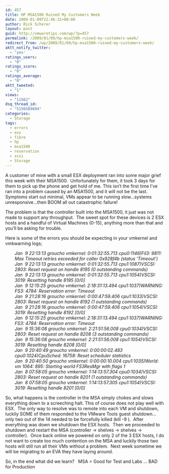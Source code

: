 ```yaml
---
id: 457
title: HP MSA1500 Ruined My Customers Week
date: 2009-01-09T22:46:31+00:00
author: Rick Scherer
layout: post
guid: http://vmwaretips.com/wp/?p=457
permalink: /2009/01/09/hp-msa1500-ruined-my-customers-week/
redirect_from: /wp/2009/01/09/hp-msa1500-ruined-my-customers-week/
aktt_notify_twitter:
  - 'yes'
ratings_users:
  - "0"
ratings_score:
  - "0"
ratings_average:
  - "0"
aktt_tweeted:
  - "1"
views:
  - "11562"
dsq_thread_id:
  - "5156589694"
categories:
  - Storage
tags:
  - errors
  - esx
  - fibre
  - hp
  - msa1500
  - reservation
  - scsi
  - Storage
---
```

A customer of mine with a small ESX deployment ran into some major grief this week with their MSA1500.  Unfortunately for them, it took 3 days for them to pick up the phone and get hold of me. This isn&#8217;t the first time I&#8217;ve ran into a problem caused by an MSA1500, and it will not be the last.  Symptoms start out minimal, VMs appear to be running slow&#8230;systems unresponsive&#8230;then BOOM all out catastrophic failure!

<!--more-->

The problem is that the controller built into the MSA1500, it just was not made to support any throughput.  The sweet spot for these devices is 2 ESX hosts and a handful of Virtual Machines (0-15), anything more than that and you&#8217;ll be asking for trouble.

Here is some of the errors you should be expecting in your vmkernel and vmkwarning logs;

<p style="padding-left: 30px;">
  <em>Jan  9 22:13:13 groucho vmkernel: 0:01:32:55.713 cpu0:1146)Fil3: 9811: Max Timeout retries exceeded for caller 0x928f4b (status &#8216;Timeout&#8217;)<br /> Jan  9 22:13:13 groucho vmkernel: 0:01:32:55.713 cpu1:1087)VSCSI: 2803: Reset request on handle 8195 (0 outstanding commands)<br /> Jan  9 22:13:13 groucho vmkernel: 0:01:32:55.713 cpu1:1054)VSCSI: 3019: Resetting handle 8195 [0/0]<br /> Jan  9 12:15:25 groucho vmkernel: 2:18:31:13.494 cpu1:1037)WARNING: FS3: 4784: Reservation error: Timeout<br /> Jan  9 21:28:16 groucho vmkernel: 0:00:47:59.406 cpu1:1033)VSCSI: 2803: Reset request on handle 8192 (1 outstanding commands)<br /> Jan  9 21:28:16 groucho vmkernel: 0:00:47:59.406 cpu1:1054)VSCSI: 3019: Resetting handle 8192 [0/0]<br /> Jan  9 12:15:25 groucho vmkernel: 2:18:31:13.494 cpu1:1037)WARNING: FS3: 4784: Reservation error: Timeout<br /> Jan  9 15:36:08 groucho vmkernel: 2:21:51:56.008 cpu0:1034)VSCSI: 2803: Reset request on handle 8208 (3 outstanding commands)<br /> Jan  9 15:36:08 groucho vmkernel: 2:21:51:56.008 cpu1:1054)VSCSI: 3019: Resetting handle 8208 [0/0]<br /> Jan  9 20:40:49 groucho vmkernel: 0:00:00:02.483 cpu0:1024)CpuSched: 16758: Reset scheduler statistics<br /> Jan  9 20:40:50 groucho vmkernel: 0:00:00:10.004 cpu1:1035)World: vm 1064: 895: Starting world FS3ResMgr with flags 1<br /> Jan  8 07:58:05 groucho vmkernel: 1:14:13:57.304 cpu0:1034)VSCSI: 2803: Reset request on handle 8201 (1 outstanding commands)<br /> Jan  8 07:58:05 groucho vmkernel: 1:14:13:57.305 cpu1:1054)VSCSI: 3019: Resetting handle 8201 [0/0]</em>
</p>

So, what happens is the controller in the MSA simply chokes and slows everything down to a screeching halt. This of course does not play well with ESX.  The only way to resolve was to remote into each VM and shutdown, luckily SOME of them responded to the VMware Tools guest shutdown&#8230;only two out of the 14 needed to be forcefully killed (kill -9 <VMPID>).  After everything was down we shutdown the ESX hosts.  Then we proceeded to shutdown and restart the MSA (controller -> shelves -> shelves -> controller).  Once back online we powered on only 2 of the 3 ESX hosts, I do not want to create too much contention on the MSA and luckily those two hosts will still run all their VMs without a problem.  Next week sometime we will be migrating to an EVA they have laying around.

So, in the end what did we learn?   MSA = Good for Test and Labs &#8230; BAD for Production